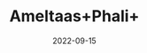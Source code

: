 ---
title: 'Ameltaas+Phali+'
date: '2022-09-15' 
metatag: '' 
inventory: '0' 
draft: false 
# meta description 
shortDescripton: ''
description: 'Herb'
longdescription: ''
featured: True
# product Price
price: '130.0'
# Product Short Description
shortDescription: ''
productID: '9707F396-3026-ED11-9968-005056B3A416'
type: 'products'
category: 'Herb' 
thumnailproduct: 'https://aminsaddiquidawakhana.eralive.net/images/products/9707F396-3026-ED11-9968-005056B3A4161.png' 
images:
  - image: 'images/products/9707F396-3026-ED11-9968-005056B3A4161.png'  
Variants:
---